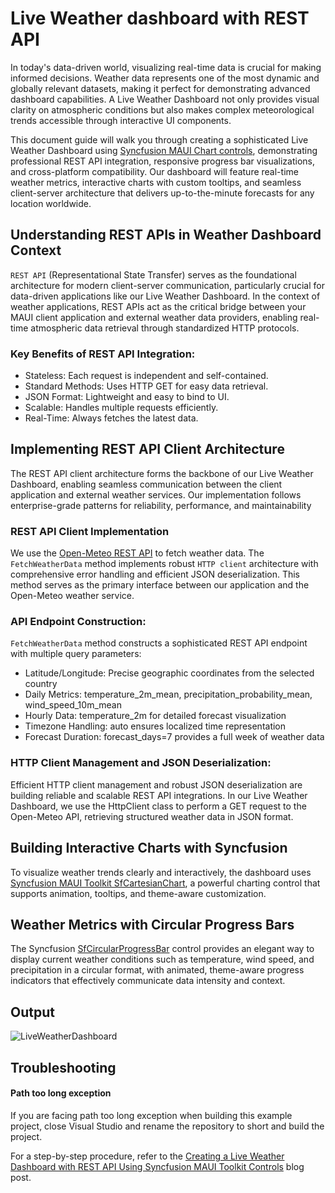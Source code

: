 # Live Weather dashboard with REST API

In today's data-driven world, visualizing real-time data is crucial for making informed decisions. Weather data represents one of the most dynamic and globally relevant datasets, making it perfect for demonstrating advanced dashboard capabilities. A Live Weather Dashboard not only provides visual clarity on atmospheric conditions but also makes complex meteorological trends accessible through interactive UI components.

This document guide will walk you through creating a sophisticated Live Weather Dashboard using [Syncfusion MAUI Chart controls](https://www.syncfusion.com/maui-controls/maui-cartesian-charts), demonstrating professional REST API integration, responsive progress bar visualizations, and cross-platform compatibility. Our dashboard will feature real-time weather metrics, interactive charts with custom tooltips, and seamless client-server architecture that delivers up-to-the-minute forecasts for any location worldwide.


## Understanding REST APIs in Weather Dashboard Context 
`REST API` (Representational State Transfer) serves as the foundational architecture for modern client-server communication, particularly crucial for data-driven applications like our Live Weather Dashboard. In the context of weather applications, REST APIs act as the critical bridge between your MAUI client application and external weather data providers, enabling real-time atmospheric data retrieval through standardized HTTP protocols.

### Key Benefits of REST API Integration:
* Stateless: Each request is independent and self-contained.
* Standard Methods: Uses HTTP GET for easy data retrieval.
* JSON Format: Lightweight and easy to bind to UI.
* Scalable: Handles multiple requests efficiently.
* Real-Time: Always fetches the latest data.

## Implementing REST API Client Architecture
The REST API client architecture forms the backbone of our Live Weather Dashboard, enabling seamless communication between the client application and external weather services. Our implementation follows enterprise-grade patterns for reliability, performance, and maintainability

### REST API Client Implementation
We use the [Open-Meteo REST API](https://open-meteo.com/en/docs) to fetch weather data. The `FetchWeatherData` method implements robust `HTTP client` architecture with comprehensive error handling and efficient JSON deserialization. This method serves as the primary interface between our application and the Open-Meteo weather service.

### API Endpoint Construction:
`FetchWeatherData` method constructs a sophisticated REST API endpoint with multiple query parameters:

* Latitude/Longitude: Precise geographic coordinates from the selected country
* Daily Metrics: temperature_2m_mean, precipitation_probability_mean, wind_speed_10m_mean
* Hourly Data: temperature_2m for detailed forecast visualization
* Timezone Handling: auto ensures localized time representation
* Forecast Duration: forecast_days=7 provides a full week of weather data

### HTTP Client Management and JSON Deserialization:
Efficient HTTP client management and robust JSON deserialization are building reliable and scalable REST API integrations. In our Live Weather Dashboard, we use the HttpClient class to perform a GET request to the Open-Meteo API, retrieving structured weather data in JSON format.

## Building Interactive Charts with Syncfusion
To visualize weather trends clearly and interactively, the dashboard uses [Syncfusion MAUI Toolkit SfCartesianChart](https://help.syncfusion.com/maui-toolkit/cartesian-charts/getting-started), a powerful charting control that supports animation, tooltips, and theme-aware customization.

## Weather Metrics with Circular Progress Bars
The Syncfusion [SfCircularProgressBar](https://help.syncfusion.com/maui-toolkit/circularprogressbar/getting-started) control provides an elegant way to display current weather conditions such as temperature, wind speed, and precipitation in a circular format, with animated, theme-aware progress indicators that effectively communicate data intensity and context.

## Output
![LiveWeatherDashboard](https://github.com/user-attachments/assets/cdfe0034-23db-4993-810a-8c60c634eaef)


## Troubleshooting
#### Path too long exception
If you are facing path too long exception when building this example project, close Visual Studio and rename the repository to short and build the project.

For a step-by-step procedure, refer to the [Creating a Live Weather Dashboard with REST API Using Syncfusion MAUI Toolkit Controls]() blog post.
